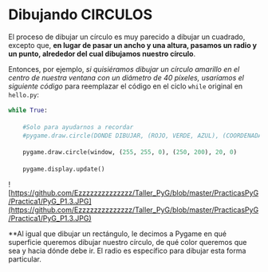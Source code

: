 # Dibujando CIRCULOS
El proceso de dibujar un círculo es muy parecido a dibujar un cuadrado, excepto que, **en lugar de pasar un ancho y una altura, pasamos un radio y un punto, alrededor del cual dibujamos nuestro círculo**. 

Entonces, por ejemplo, *si quisiéramos dibujar un círculo amarillo en el centro de nuestra ventana con un diámetro de 40 píxeles, usaríamos el siguiente código* para reemplazar el código en el ciclo `while` original en `hello.py`: 
```python
while True:

    #Solo para ayudarnos a recordar
    #pygame.draw.circle(DONDE DIBUJAR, (ROJO, VERDE, AZUL), (COORDENADA X, COORDENADA Y), RADIO, ALTURA, ANCHO)
    
    pygame.draw.circle(window, (255, 255, 0), (250, 200), 20, 0)
    
    pygame.display.update()
```
![https://github.com/Ezzzzzzzzzzzzzz/Taller_PyG/blob/master/PracticasPyG/Practica1/PyG_P1.3.JPG](https://github.com/Ezzzzzzzzzzzzzz/Taller_PyG/blob/master/PracticasPyG/Practica1/PyG_P1.3.JPG)

**Al igual que dibujar un rectángulo, le decimos a Pygame en qué superficie queremos dibujar nuestro círculo, de qué color queremos que sea y hacia dónde debe ir. El radio es específico para dibujar esta forma particular.
<!--stackedit_data:
eyJoaXN0b3J5IjpbLTExMzY0MzYwNjIsLTUxNDMxNzQ2NV19
-->
